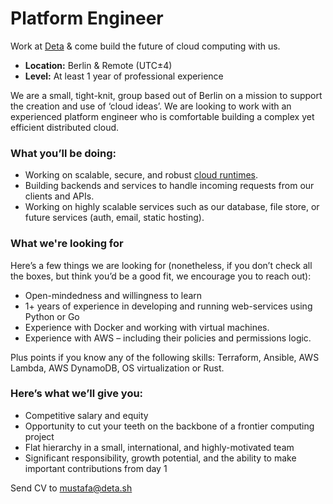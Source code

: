 # Platform Engineer

Work at [Deta](https://www.deta.sh/) & come build the future of cloud computing with us. 

- **Location:** Berlin & Remote (UTC±4)  
- **Level:** At least 1 year of professional experience


We are a small, tight-knit, group based out of Berlin on a mission to support the creation and use of ‘cloud ideas’. We are looking to work with an experienced platform engineer who is comfortable building a complex yet efficient distributed cloud.

### What you’ll be doing:

- Working on scalable, secure, and robust [cloud runtimes](https://www.deta.sh/new-runtimes).
- Building backends and services to handle incoming requests from our clients and APIs.
- Working on highly scalable services such as our database, file store, or future services (auth, email, static hosting).

### What we're looking for

Here’s a few things we are looking for (nonetheless, if you don’t check all the boxes, but think you’d be a good fit, we encourage you to reach out):

- Open-mindedness and willingness to learn
- 1+ years of experience in developing and running web-services using Python or Go
- Experience with Docker and working with virtual machines.
- Experience with AWS – including their policies and permissions logic.

Plus points if you know any of the following skills:
Terraform, Ansible, AWS Lambda, AWS DynamoDB, OS virtualization or Rust.
 
### Here’s what we’ll give you:
- Competitive salary and equity
- Opportunity to cut your teeth on the backbone of a frontier computing project
- Flat hierarchy in a small, international, and highly-motivated team
- Significant responsibility, growth potential, and the ability to make important contributions from day 1

Send CV to mustafa@deta.sh
